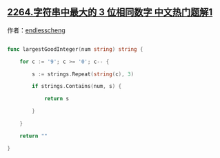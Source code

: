 ## [2264.字符串中最大的 3 位相同数字 中文热门题解1](https://leetcode.cn/problems/largest-3-same-digit-number-in-string/solutions/100000/ku-han-shu-mo-ni-by-endlesscheng-95jd)

作者：[endlesscheng](https://leetcode.cn/u/endlesscheng)
```go
func largestGoodInteger(num string) string {
	for c := '9'; c >= '0'; c-- {
		s := strings.Repeat(string(c), 3)
		if strings.Contains(num, s) {
			return s
		}
	}
	return ""
}
```